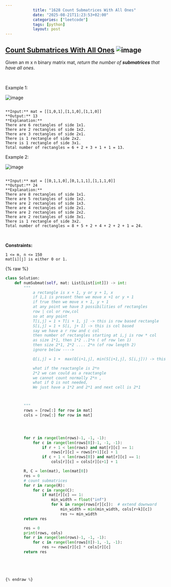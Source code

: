 ```yaml
---
            title: "1628 Count Submatrices With All Ones"
            date: "2025-08-21T11:23:53+02:00"
            categories: ["leetcode"]
            tags: [python]
            layout: post
---
```

            
## [Count Submatrices With All Ones](https://leetcode.com/problems/count-submatrices-with-all-ones) ![image](https://img.shields.io/badge/Difficulty-Medium-orange)

Given an m x n binary matrix mat, *return the number of **submatrices** that have all ones*.

 

Example 1:

![image](https://assets.leetcode.com/uploads/2021/10/27/ones1-grid.jpg)
```

**Input:** mat = [[1,0,1],[1,1,0],[1,1,0]]
**Output:** 13
**Explanation:** 
There are 6 rectangles of side 1x1.
There are 2 rectangles of side 1x2.
There are 3 rectangles of side 2x1.
There is 1 rectangle of side 2x2. 
There is 1 rectangle of side 3x1.
Total number of rectangles = 6 + 2 + 3 + 1 + 1 = 13.

```

Example 2:

![image](https://assets.leetcode.com/uploads/2021/10/27/ones2-grid.jpg)
```

**Input:** mat = [[0,1,1,0],[0,1,1,1],[1,1,1,0]]
**Output:** 24
**Explanation:** 
There are 8 rectangles of side 1x1.
There are 5 rectangles of side 1x2.
There are 2 rectangles of side 1x3. 
There are 4 rectangles of side 2x1.
There are 2 rectangles of side 2x2. 
There are 2 rectangles of side 3x1. 
There is 1 rectangle of side 3x2. 
Total number of rectangles = 8 + 5 + 2 + 4 + 2 + 2 + 1 = 24.

```

 

**Constraints:**

	1 <= m, n <= 150
	mat[i][j] is either 0 or 1.

{% raw %}
```python
class Solution:
    def numSubmat(self, mat: List[List[int]]) -> int:
        """
            a rectangle is x + 1, y or y + 1, x
            if 1,1 is present then we move x +1 or y + 1
            if true then we move x + 1, y + 1
            at any point we have 3 possibilities of rectangles
            row | col or row,col
            so at any point 
            T[i,j] = 1 + T[i + 1, j] -> this is row based rectangle
            S[i,j] = 1 + S[i, j+ 1] -> this is col based
            say we have a r row and c col
            then number of rectangles starting at i,j is row * col
            as size 1*1, then 1*2 ..1*n ( of row len 1)
            then size 2*1, 2*2 .... 2*n (of row length 2)
            ignore below ---->

            Q[i,j] = 1 +  max(Q[i+1,j], min(S[i+1,j], S[i,j])) -> this is both row and col based

            what if the reactangle is 2*n
            2*2 we can could as a reactangle 
            we cannot count normally 2*n , 
            what if Q is not needed,
            We just have a 1*2 and 2*1 and next cell is 2*1



        """
        rows = [row[:] for row in mat]
        cols = [row[:] for row in mat]




        for r in range(len(rows)-1, -1, -1):
            for c in range(len(rows[0])-1, -1, -1):
                if r + 1 < len(rows) and mat[r][c] == 1:
                    rows[r][c] = rows[r+1][c] + 1
                if c + 1 < len(rows[0]) and mat[r][c] == 1:
                    cols[r][c] = cols[r][c+1] + 1

        R, C = len(mat), len(mat[0])
        res = 0
        # count submatrices
        for r in range(R):
            for c in range(C):
                if mat[r][c] == 1:
                    min_width = float("inf")
                    for k in range(rows[r][c]):  # extend downward
                        min_width = min(min_width, cols[r+k][c])
                        res += min_width
        return res

        res = 0
        print(rows, cols)
        for r in range(len(rows)-1, -1, -1):
            for c in range(len(rows[0])-1, -1, -1):
                res += rows[r][c] * cols[r][c]
        return res




        
{% endraw %}
